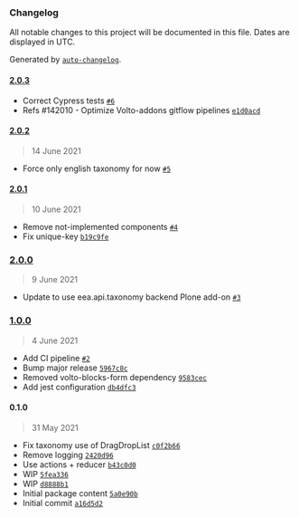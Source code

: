 ### Changelog

All notable changes to this project will be documented in this file. Dates are displayed in UTC.

Generated by [`auto-changelog`](https://github.com/CookPete/auto-changelog).

#### [2.0.3](https://github.com/eea/volto-taxonomy/compare/2.0.2...2.0.3)

- Correct Cypress tests [`#6`](https://github.com/eea/volto-taxonomy/pull/6)
- Refs #142010 - Optimize Volto-addons gitflow pipelines [`e1d0acd`](https://github.com/eea/volto-taxonomy/commit/e1d0acdb0ab9d363ede9166427a8daec802cf942)

#### [2.0.2](https://github.com/eea/volto-taxonomy/compare/2.0.1...2.0.2)

> 14 June 2021

- Force only english taxonomy for now [`#5`](https://github.com/eea/volto-taxonomy/pull/5)

#### [2.0.1](https://github.com/eea/volto-taxonomy/compare/2.0.0...2.0.1)

> 10 June 2021

- Remove not-implemented components [`#4`](https://github.com/eea/volto-taxonomy/pull/4)
- Fix unique-key [`b19c9fe`](https://github.com/eea/volto-taxonomy/commit/b19c9fe2bb535254dd1d3f722199ee0badd7b33b)

### [2.0.0](https://github.com/eea/volto-taxonomy/compare/1.0.0...2.0.0)

> 9 June 2021

- Update to use eea.api.taxonomy backend Plone add-on [`#3`](https://github.com/eea/volto-taxonomy/pull/3)

### [1.0.0](https://github.com/eea/volto-taxonomy/compare/0.1.0...1.0.0)

> 4 June 2021

- Add CI pipeline [`#2`](https://github.com/eea/volto-taxonomy/pull/2)
- Bump major release [`5967c8c`](https://github.com/eea/volto-taxonomy/commit/5967c8c1db4b3540f94da6c7abc72941dd6eac60)
- Removed volto-blocks-form dependency [`9583cec`](https://github.com/eea/volto-taxonomy/commit/9583cec4b9571c30678037b549843d305f345d3a)
- Add jest configuration [`db4dfc3`](https://github.com/eea/volto-taxonomy/commit/db4dfc3f9d2dd6ba5493273ba914cfc4f8a5ce94)

#### 0.1.0

> 31 May 2021

- Fix taxonomy use of DragDropList [`c0f2b66`](https://github.com/eea/volto-taxonomy/commit/c0f2b6635d23fd8ee2c193698925be7667ae9370)
- Remove logging [`2420d96`](https://github.com/eea/volto-taxonomy/commit/2420d96b538634d3b02bd6f56e2a99cc9ba7be17)
- Use actions + reducer [`b43c0d0`](https://github.com/eea/volto-taxonomy/commit/b43c0d02ae676c96e32044c415da1315ade1120f)
- WIP [`5fea336`](https://github.com/eea/volto-taxonomy/commit/5fea33634c72f73f31ae629e1a32701e5898572b)
- WIP [`d8888b1`](https://github.com/eea/volto-taxonomy/commit/d8888b183f6f61f9532e4d0f2f3d2424915320e6)
- Initial package content [`5a0e90b`](https://github.com/eea/volto-taxonomy/commit/5a0e90b3e493790567e30c9c8d4bd15a29991c9d)
- Initial commit [`a16d5d2`](https://github.com/eea/volto-taxonomy/commit/a16d5d2e36ad2a517b0c832eb0e5e86caaedc063)
